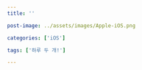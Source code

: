 ```yaml
---
title: ''

post-image: ../assets/images/Apple-iOS.png

categories: ['iOS']

tags: ['하루 두 개!']

---
```



